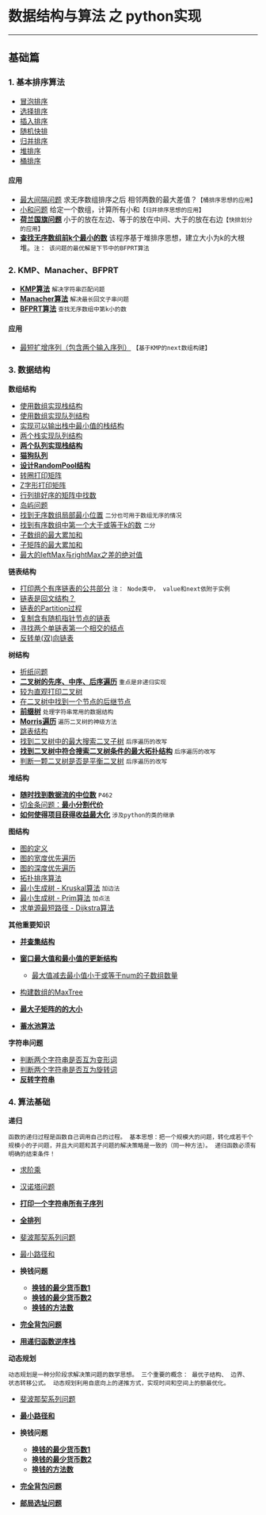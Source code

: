 # 数据结构与算法 之 python实现
---
## 基础篇
### 1. 基本排序算法
* [冒泡排序](https://github.com/lianyingteng/algorithm_practice/blob/master/Part0_Sort/Code1_BubbleSort.py "Code1_BubbleSort.py")
* [选择排序](https://github.com/lianyingteng/algorithm_practice/blob/master/Part0_Sort/Code1_SelectionSort.py "Code1_SelectionSort.py")
* [插入排序](https://github.com/lianyingteng/algorithm_practice/blob/master/Part0_Sort/Code1_InsertionSort.py "Code1_InsertionSort.py")
* [随机快排](https://github.com/lianyingteng/algorithm_practice/blob/master/Part0_Sort/Code1_QuickSort.py "Code1_QuickSort.py")
* [归并排序](https://github.com/lianyingteng/algorithm_practice/blob/master/Part0_Sort/Code1_MergeSort.py "Code1_MergeSort.py")
* [堆排序](https://github.com/lianyingteng/algorithm_practice/blob/master/Part0_Sort/Code1_HeapSort.py "Code1_HeapSort.py")
* [桶排序](https://github.com/lianyingteng/algorithm_practice/blob/master/Part0_Sort/Code1_BucketSort.py "Code1_BucketSort.py")

#### 应用
* [最大间隔问题](https://github.com/lianyingteng/algorithm_practice/blob/master/Part0_Sort/Code11_MaxGap.py)  求无序数组排序之后 相邻两数的最大差值？`【桶排序思想的应用】 `
* [小和问题](https://github.com/lianyingteng/algorithm_practice/blob/master/Part0_Sort/Code11_MinSum.py)  给定一个数组，计算所有小和`【归并排序思想的应用】` 
* [**荷兰国旗问题**](https://github.com/lianyingteng/algorithm_practice/blob/master/Part0_Sort/Code11_NetherlandsFlag.py)  小于的放在左边、等于的放在中间、大于的放在右边`【快排划分的应用】`
* [**查找无序数组前k个最小的数**](https://github.com/lianyingteng/algorithm_practice/blob/master/Part0_Sort/Code11_heapSort.py)  该程序基于堆排序思想，建立大小为k的大根堆。`注： 该问题的最优解是下节中的BFPRT算法` 

### 2. KMP、Manacher、BFPRT
* [**KMP算法**](https://github.com/lianyingteng/algorithm_practice/blob/master/Part0_Sort/Code2_KMP.py) `解决字符串匹配问题`
* [**Manacher算法**](https://github.com/lianyingteng/algorithm_practice/blob/master/Part0_Sort/Code2_Manacher.py) `解决最长回文子串问题`
* [**BFPRT算法**](https://github.com/lianyingteng/algorithm_practice/blob/master/Part0_Sort/Code2_BFPRT.py) `查找无序数组中第k小的数`
#### 应用
* [最短扩增序列（包含两个输入序列）](https://github.com/lianyingteng/algorithm_practice/blob/master/Part0_Sort/Code21_KMP_ShortestHaveTwice.py)  `【基于KMP的next数组构建】`

### 3. 数据结构

**数组结构** <br>

* [使用数组实现栈结构](https://github.com/lianyingteng/algorithm_practice/blob/master/Part1_Array/Code3_Array_To_Stack.py)
* [使用数组实现队列结构](https://github.com/lianyingteng/algorithm_practice/blob/master/Part1_Array/Code3_Array_To_Queue.py)
* [实现可以输出栈中最小值的栈结构](https://github.com/lianyingteng/algorithm_practice/blob/master/Part1_Array/Code3_GetMinStack.py)
* [两个栈实现队列结构](https://github.com/lianyingteng/algorithm_practice/blob/master/Part1_Array/Code3_Stack_To_Queue.py)
* [**两个队列实现栈结构**](https://github.com/lianyingteng/algorithm_practice/blob/master/Part1_Array/Code3_Queue_To_Stack.py)
* [**猫狗队列**](https://github.com/lianyingteng/algorithm_practice/blob/master/Part1_Array/Code3_CatDogQueue.py) 
* [**设计RandomPool结构**](https://github.com/lianyingteng/algorithm_practice/blob/master/Part1_Array/Code3_RandomPool.py) 
* [转圈打印矩阵](https://github.com/lianyingteng/algorithm_practice/blob/master/Part1_Array/Code3_spiralOrderPrintMatrix.py) 
* [Z字形打印矩阵](https://github.com/lianyingteng/algorithm_practice/blob/master/Part1_Array/Code3_ZigZagPrintMatrix.py)
* [行列排好序的矩阵中找数](https://github.com/lianyingteng/algorithm_practice/blob/master/Part1_Array/Code3_FindNumInSortedMatrix.py)
* [岛屿问题](https://github.com/lianyingteng/algorithm_practice/blob/master/Part1_Array/Code4_IsLands.py)
* [找到无序数组局部最小位置](https://github.com/lianyingteng/algorithm_practice/blob/master/Part1_Array/Code4_findLessValueIndex.py)  `二分也可用于数组无序的情况`
* [找到有序数组中第一个大于或等于k的数](https://github.com/lianyingteng/algorithm_practice/blob/master/Part1_Array/Code4_BinarySearch.py) `二分`
* [子数组的最大累加和](https://github.com/lianyingteng/algorithm_practice/blob/master/Part1_Array/Code8_MaxSumOfSubArray.py)
* [子矩阵的最大累加和](https://github.com/lianyingteng/algorithm_practice/blob/master/Part1_Array/Code8_MaxSumOfSubMatrix.py)
* [最大的leftMax与rightMax之差的绝对值](https://github.com/lianyingteng/algorithm_practice/blob/master/Part1_Array/Code8_MaxABS.py)


**链表结构**<br> 

* [打印两个有序链表的公共部分](https://github.com/lianyingteng/algorithm_practice/blob/master/Part2_LinkedList/Code3_PrintCommonPart.py)  `注： Node类中， value和next依附于实例`
* [链表是回文结构？](https://github.com/lianyingteng/algorithm_practice/blob/master/Part2_LinkedList/Code3_LinkedListIsPalindrome.py)
* [链表的Partition过程](https://github.com/lianyingteng/algorithm_practice/blob/master/Part2_LinkedList/Code3_SmallerEqualBigger.py) 
* [复制含有随机指针节点的链表](https://github.com/lianyingteng/algorithm_practice/blob/master/Part2_LinkedList/Code3_CopyListWithRandom.py)
* [寻找两个单链表第一个相交的结点](https://github.com/lianyingteng/algorithm_practice/blob/master/Part2_LinkedList/Code3_FindFirstIntersectNode.py)
* [反转单(双)向链表](https://github.com/lianyingteng/algorithm_practice/blob/master/Part2_LinkedList/Code3_ReverseList.py)



**树结构** <br>

* [折纸问题](https://github.com/lianyingteng/algorithm_practice/blob/master/Part3_Tree/Code4_PaperFolding.py)
* [**二叉树的先序、中序、后序遍历**](https://github.com/lianyingteng/algorithm_practice/blob/master/Part3_Tree/Code4_PreInPosRecur.py) `重点是非递归实现`
* [较为直观打印二叉树](https://github.com/lianyingteng/algorithm_practice/blob/master/Part3_Tree/Code4_PrintTree.py)
* [在二叉树中找到一个节点的后继节点](https://github.com/lianyingteng/algorithm_practice/blob/master/Part3_Tree/Code4_GetNextNode.py)
* [**前缀树**](https://github.com/lianyingteng/algorithm_practice/blob/master/Part3_Tree/Code5_TrieTree.py) `处理字符串常用的数据结构`
* [**Morris遍历**](https://github.com/lianyingteng/algorithm_practice/blob/master/Part3_Tree/Code8_Morris.py) `遍历二叉树的神级方法`
* [跳表结构](https://github.com/lianyingteng/algorithm_practice/blob/master/Part3_Tree/Code9_SkipList.py)
* [找到二叉树中的最大搜索二叉子树](https://github.com/lianyingteng/algorithm_practice/blob/master/Part3_Tree/Code9_FindMaxBST.py) `后序遍历的改写`
* [**找到二叉树中符合搜索二叉树条件的最大拓扑结构**](https://github.com/lianyingteng/algorithm_practice/blob/master/Part3_Tree/Code9_BSTMaxTopoSize.py) `后序遍历的改写`
* [判断一颗二叉树是否是平衡二叉树](https://github.com/lianyingteng/algorithm_practice/blob/master/Part3_Tree/Code9_IsBalance.py)  `后序遍历的改写`



**堆结构** <br>

* [**随时找到数据流的中位数**](https://github.com/lianyingteng/algorithm_practice/blob/master/Part4_HeapStructure/Code4_MedianHolder.py) `P462`
* [切金条问题：**最小分割代价**](https://github.com/lianyingteng/algorithm_practice/blob/master/Part4_HeapStructure/Code4_LessMoney.py)
* [**如何使得项目获得收益最大化**](https://github.com/lianyingteng/algorithm_practice/blob/master/Part4_HeapStructure/Code4_IPO.py) `涉及python的类的继承`



**图结构** <br>

* [图的定义](https://github.com/lianyingteng/algorithm_practice/blob/master/Part5_Graph/Code5_DefineGraph.py)
* [图的宽度优先遍历](https://github.com/lianyingteng/algorithm_practice/blob/master/Part5_Graph/Code5_BFS.py)
* [图的深度优先遍历](https://github.com/lianyingteng/algorithm_practice/blob/master/Part5_Graph/Code5_DFS.py)
* [拓扑排序算法](https://github.com/lianyingteng/algorithm_practice/blob/master/Part5_Graph/Code5_TopologySort.py)
* [最小生成树 - Kruskal算法](https://github.com/lianyingteng/algorithm_practice/blob/master/Part5_Graph/Code5_Kruskal.py) `加边法`
* [最小生成树 - Prim算法](https://github.com/lianyingteng/algorithm_practice/blob/master/Part5_Graph/Code5_Prim.py) `加点法`
* [求单源最短路径 - Dijkstra算法](https://github.com/lianyingteng/algorithm_practice/blob/master/Part5_Graph/Code5_Dijkstra.py)


**其他重要知识** <br>

* [**并查集结构**](https://github.com/lianyingteng/algorithm_practice/blob/master/Code4_UnionFindSet.py)
* [**窗口最大值和最小值的更新结构**](https://github.com/lianyingteng/algorithm_practice/blob/master/Part1_Array/Code8_SlidingWindowMaxArray.py)
	 * [最大值减去最小值小于或等于num的子数组数量](https://github.com/lianyingteng/algorithm_practice/blob/master/Part1_Array/Code8_SubArrayNumber.py)

* [构建数组的MaxTree](https://github.com/lianyingteng/algorithm_practice/blob/master/Part3_Tree/Code8_MaxTreeOfArray.py)
* [**最大子矩阵的的大小**](https://github.com/lianyingteng/algorithm_practice/blob/master/Part1_Array/Code8_MaxRecSize.py)
* [**蓄水池算法**](https://github.com/lianyingteng/algorithm_practice/blob/master/Part1_Array/Code8_GetKNumsRand.py)


**字符串问题** <br>

* [判断两个字符串是否互为变形词](https://github.com/lianyingteng/algorithm_practice/blob/master/Part7_StringQuestion/Code8_IsDeformation.py)
* [判断两个字符串是否互为旋转词](https://github.com/lianyingteng/algorithm_practice/blob/master/Part7_StringQuestion/Code8_IsRatation.py)
* [**反转字符串**](https://github.com/lianyingteng/algorithm_practice/blob/master/Part7_StringQuestion/Code8_rotateWord.py)


### 4. 算法基础

**递归** <br>

`函数的递归过程是函数自己调用自己的过程。 基本思想：把一个规模大的问题，转化成若干个规模小的子问题，并且大问题和其子问题的解决策略是一致的（同一种方法）。 递归函数必须有明确的结束条件！`

* [求阶乘](https://github.com/lianyingteng/algorithm_practice/blob/master/Part6_Recursion_DP/Code7_r_Factorial.py)
* [汉诺塔问题](https://github.com/lianyingteng/algorithm_practice/blob/master/Part6_Recursion_DP/Code7_r_Hanio.py)
* [**打印一个字符串所有子序列**](https://github.com/lianyingteng/algorithm_practice/blob/master/Part6_Recursion_DP/Code7_r_PrintAllSubSequence.py)
* [**全排列**](https://github.com/lianyingteng/algorithm_practice/blob/master/Part6_Recursion_DP/Code7_r_PrintAllPermutation.py)
* [斐波那契系列问题](https://github.com/lianyingteng/algorithm_practice/blob/master/Part6_Recursion_DP/Code7_Fibonacci.py)
* [最小路径和](https://github.com/lianyingteng/algorithm_practice/blob/master/Part6_Recursion_DP/Code7_MinPathSum.py)

* **换钱问题**
	 * [**换钱的最少货币数1**](https://github.com/lianyingteng/algorithm_practice/blob/master/Part6_Recursion_DP/Code7_MinCoinNum.py)
	 * [**换钱的最少货币数2**](https://github.com/lianyingteng/algorithm_practice/blob/master/Part6_Recursion_DP/Code7_MinCoinNum_2.py)
	 * [**换钱的方法数**](https://github.com/lianyingteng/algorithm_practice/blob/master/Part6_Recursion_DP/Code7_CoinMethodNum.py)

* [**完全背包问题**](https://github.com/lianyingteng/algorithm_practice/blob/master/Part6_Recursion_DP/Code7_Knapsack.py)
* [**用递归函数逆序栈**](https://github.com/lianyingteng/algorithm_practice/blob/master/Part6_Recursion_DP/Code7_r_reverseStack.py)

**动态规划** <br>

`动态规划是一种分阶段求解决策问题的数学思想。 三个重要的概念： 最优子结构、 边界、 状态转移公式。 动态规划利用自底向上的递推方式，实现时间和空间上的额最优化。`

* [斐波那契系列问题](https://github.com/lianyingteng/algorithm_practice/blob/master/Part6_Recursion_DP/Code7_Fibonacci.py)
* [**最小路径和**](https://github.com/lianyingteng/algorithm_practice/blob/master/Part6_Recursion_DP/Code7_MinPathSum.py)

* **换钱问题**
	 * [**换钱的最少货币数1**](https://github.com/lianyingteng/algorithm_practice/blob/master/Part6_Recursion_DP/Code7_MinCoinNum.py)
	 * [**换钱的最少货币数2**](https://github.com/lianyingteng/algorithm_practice/blob/master/Part6_Recursion_DP/Code7_MinCoinNum_2.py)
	 * [**换钱的方法数**](https://github.com/lianyingteng/algorithm_practice/blob/master/Part6_Recursion_DP/Code7_CoinMethodNum.py)

* [**完全背包问题**](https://github.com/lianyingteng/algorithm_practice/blob/master/Part6_Recursion_DP/Code7_Knapsack.py)
* [**邮局选址问题**](https://github.com/lianyingteng/algorithm_practice/blob/master/Part6_Recursion_DP/Code8_MinDistance.py)
